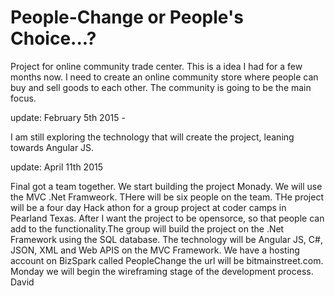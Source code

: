 People-Change or People's Choice...?
============

Project for online community trade center. This is a idea I had for a few months now.
I need to create an online community store where people can buy and sell goods to each
other. The community is going to be the main focus.

update: February 5th 2015 - 

I am still exploring the technology that will create the project, leaning towards Angular JS. 

update: April 11th 2015

Final got a team together. We start building the project Monady. We will use the MVC .Net Framweork. THere will be six people on the team. THe project will be a four day Hack athon for a group project at coder camps in Pearland Texas. After I want the project to be opensorce, so that people can add to the functionality.The group will build the project on the .Net Framework using the SQL database. The technology will be Angular JS, C#, JSON, XML and Web APIS on the MVC Framework. We have a hosting account on BizSpark called PeopleChange the url will be bitmainstreet.com. Monday we will begin the wireframing stage of the development process. David 
